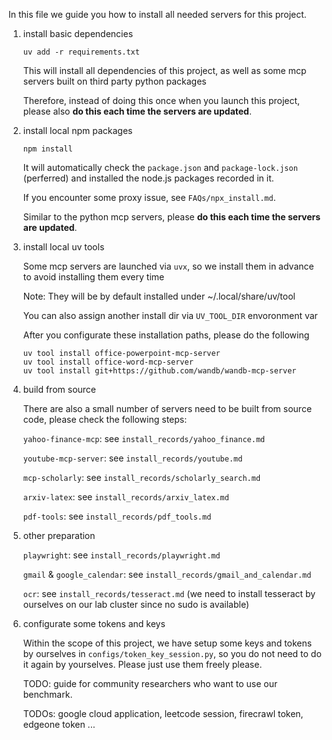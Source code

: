 In this file we guide you how to install all needed servers for this project.

1. install basic dependencies
    ```
    uv add -r requirements.txt
    ```
    This will install all dependencies of this project, as well as some mcp servers built on third party python packages

    Therefore, instead of doing this once when you launch this project, please also **do this each time the servers are updated**.


2. install local npm packages
    ```
    npm install
    ```
    It will automatically check the `package.json` and `package-lock.json` (perferred) and installed the node.js packages recorded in it.

    If you encounter some proxy issue, see `FAQs/npx_install.md`.

    Similar to the python mcp servers, please **do this each time the servers are updated**.

3. install local uv tools

    Some mcp servers are launched via `uvx`, so we install them in advance to avoid installing them every time

    Note: They will be by default installed under ~/.local/share/uv/tool
    
    You can also assign another install dir via `UV_TOOL_DIR` envoronment var

    After you configurate these installation paths, please do the following

    ```
    uv tool install office-powerpoint-mcp-server
    uv tool install office-word-mcp-server
    uv tool install git+https://github.com/wandb/wandb-mcp-server
    ```

4. build from source

    There are also a small number of servers need to be built from source code, please check the following steps:

    `yahoo-finance-mcp`: see `install_records/yahoo_finance.md`

    `youtube-mcp-server`: see `install_records/youtube.md`

    `mcp-scholarly`: see `install_records/scholarly_search.md`

    `arxiv-latex`: see `install_records/arxiv_latex.md`

    `pdf-tools`: see `install_records/pdf_tools.md`

5. other preparation

    `playwright`: see `install_records/playwright.md`

    `gmail` & `google_calendar`: see `install_records/gmail_and_calendar.md`

    `ocr`: see `install_records/tesseract.md` (we need to install tesseract by ourselves on our lab cluster since no sudo is available)

5. configurate some tokens and keys
    
    Within the scope of this project, we have setup some keys and tokens by ourselves in `configs/token_key_session.py`, so you do not need to do it again by yourselves. Please just use them freely please.

    TODO: guide for community researchers who want to use our benchmark.

    TODOs: google cloud application, leetcode session, firecrawl token, edgeone token ...
    
